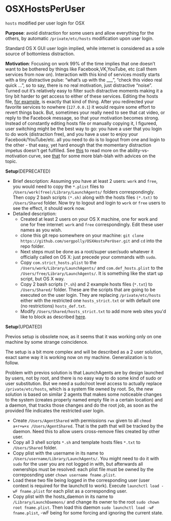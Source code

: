 # OSXHostsPerUser
`hosts` modified per user login for OSX

**Purpose**: avoid distraction for some users and allow everything for the others, by automatic `/private/etc/hosts` modification upon user login.

Standard OS X GUI user login implied, while internet is considered as a sole source of bottomless distraction.

**Motivation**: Focusing on work 99% of the time implies that one doesn’t want to be bothered by things like Facebook,VK,YouTube, etc (call them services from now on). Interaction with this kind of services mostly starts with a tiny distractive pulse: “what’s up with the ___”, “check this video real quick …”, so to say, there is no real motivation, just distractive “noise”. Turned out it’s relatively easy to filter such distractive moments making it a tiny bit harder to get access to either of these services. Editing the hosts file, [for example](http://www.mikesoltys.com/2012/12/30/tool-of-the-week-blocking-distracting-websites-using-the-hosts-file/), is exactly that kind of thing. After you redirected your favorite services to nowhere (`127.0.0.1`) it would require some effort to revert things back. But, sometimes your really need to see that cat video, or reply to the Facebook message, so that your motivation becomes strong. Instead of constantly editing hosts file or manually copying it, I figureed, user switching might be the best way to go: you have a user that you login to do work (distraction free), and you have a user to enjoy your Facebook/YouTube/etc. all you need to do is to logout from one and login to the other - that easy, yet hard enough that the momentary distraction impetus doesn't get fulfilled. See [this](http://www.forbes.com/sites/anthonykosner/2012/12/04/stanfords-school-of-persuasion-bj-fogg-on-how-to-win-users-and-influence-behavior/) to read more on the ability-vs-motivation curve, see [that](http://lifehacker.com/how-i-turned-my-iphone-into-a-simple-distraction-free-1175739059) for some more blah-blah with advices on the topic.


**Setup**(DEPRECATED)

* Brief description: Assuming you have at least 2 users: `work` and `free`, you would need to copy the `*.plist` files to `/Users/work(free)/Library/LaunchAgents/` folders correspondingly. Then copy 2 bash scripts `(*.sh)` along with the hosts files `(*.txt)` to `/Users/Shared` folder. Now try to logout and login to `work` or `free` users to see the effect, it should work now.
* Detailed description:
  - Created at least 2 users on your OS X machine, one for work and one for free internet: `work` and `free` correspondingly. Edit these user names as you wish.
  - clone this git repo somewhere on your machine: `git clone https://github.com/sergpolly/OSXHostsPerUser.git` and `cd` into the repo folder.
  - Next steps must be done as a root/super user/sudo whatever it officially called on OS X: just precede your commands with `sudo`.
  - Copy `com.strict_hosts.plist` to the `/Users/work/Library/LaunchAgents/` and `com.def_hosts.plist` to the `/Users/free/Library/LaunchAgents/`. It is something like the start up script, but OS X way.
  - Copy 2 bash scripts (`*.sh`) and 2 example hosts files (`*.txt`) to `/Users/Shared/` folder. These are the scripts that are going to be executed on the user login. They are replacing `/private/etc/hosts` either with the restricted one `hosts_strict.txt` or with default one (no restrictions) `hosts_def.txt`.
  - Modify `/Users/Shared/hosts_strict.txt` to add more web sites you'd like to block as described [here](http://www.mikesoltys.com/2012/12/30/tool-of-the-week-blocking-distracting-websites-using-the-hosts-file/).


**Setup**(UPDATED)

Previos setup is obsolete now, as it seems that it was working only on one machine by some strange coincidence.

The setup is a bit more complex and will be described as a 2 user solution, exact same way it is working now on my machine. Generalization is to follow.

Problem with previos solution is that LaunchAgents are by design launched by users, not by root, and there is no easy way to do some kind of sudo or user substitution. But we need a sudo/root level access to actually replace `/private/etc/hosts`, which is a system file owned by root. So, the new solution is based on similar 2 agents that makes some noticeable changes to the system (creates properly named empty file in a certain location) and a daemon, that tracks those changes and do the root job, as soon as the provided file indicates the restricted user login.


* Create `/Users/AgentShared` with permissions `rwx` given to all `chmod a+r+w+x /Users/AgentShared`. That is the path that will be tracked by the daemon. Need this to allow users cross-remove files created by other user.
* Copy all 3 shell scripts `*.sh` and template hosts files `*.txt` to `/Users/Shared` folder.
* Copy plist with the username in its name to `/Users/username/Library/LaunchAgents/`. You might need to do it with `sudo` for the user you are not logged in with, but afterwards all ownerships must be resolved: each plist file must be owned by the correposnding user `chown username fname.plist`.
* Load these two file being logged in the corresponding user (user context is required for the launchctl to work). Execute `launchctl load -wF fname.plist` for each plist as a corresponding user.
* Copy plist with the hosts_daemon in its name to `/Library/LaunchDaemons/` and change its owner to the root `sudo chown root fname.plist`. Then load this daemon `sudo launchctl load -wF fname.plist`, -wF being for some forcing and ignoring the current state.















